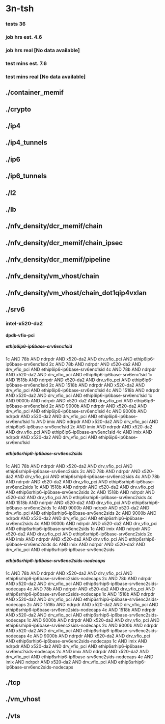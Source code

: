 # 3n-tsh
### tests 36
### job hrs est. 4.6
### job hrs real [No data available]
### test mins est. 7.6
### test mins real [No data available]
## ./container_memif
## ./crypto
## ./ip4
## ./ip4_tunnels
## ./ip6
## ./ip6_tunnels
## ./l2
## ./lb
## ./nfv_density/dcr_memif/chain
## ./nfv_density/dcr_memif/chain_ipsec
## ./nfv_density/dcr_memif/pipeline
## ./nfv_density/vm_vhost/chain
## ./nfv_density/vm_vhost/chain_dot1qip4vxlan
## ./srv6
### intel-x520-da2
#### dpdk-vfio-pci
##### ethip6ip6-ip6base-srv6enc1sid
1c AND 78b AND ndrpdr AND x520-da2 AND drv_vfio_pci AND ethip6ip6-ip6base-srv6enc1sid
2c AND 78b AND ndrpdr AND x520-da2 AND drv_vfio_pci AND ethip6ip6-ip6base-srv6enc1sid
4c AND 78b AND ndrpdr AND x520-da2 AND drv_vfio_pci AND ethip6ip6-ip6base-srv6enc1sid
1c AND 1518b AND ndrpdr AND x520-da2 AND drv_vfio_pci AND ethip6ip6-ip6base-srv6enc1sid
2c AND 1518b AND ndrpdr AND x520-da2 AND drv_vfio_pci AND ethip6ip6-ip6base-srv6enc1sid
4c AND 1518b AND ndrpdr AND x520-da2 AND drv_vfio_pci AND ethip6ip6-ip6base-srv6enc1sid
1c AND 9000b AND ndrpdr AND x520-da2 AND drv_vfio_pci AND ethip6ip6-ip6base-srv6enc1sid
2c AND 9000b AND ndrpdr AND x520-da2 AND drv_vfio_pci AND ethip6ip6-ip6base-srv6enc1sid
4c AND 9000b AND ndrpdr AND x520-da2 AND drv_vfio_pci AND ethip6ip6-ip6base-srv6enc1sid
1c AND imix AND ndrpdr AND x520-da2 AND drv_vfio_pci AND ethip6ip6-ip6base-srv6enc1sid
2c AND imix AND ndrpdr AND x520-da2 AND drv_vfio_pci AND ethip6ip6-ip6base-srv6enc1sid
4c AND imix AND ndrpdr AND x520-da2 AND drv_vfio_pci AND ethip6ip6-ip6base-srv6enc1sid
##### ethip6srhip6-ip6base-srv6enc2sids
1c AND 78b AND ndrpdr AND x520-da2 AND drv_vfio_pci AND ethip6srhip6-ip6base-srv6enc2sids
2c AND 78b AND ndrpdr AND x520-da2 AND drv_vfio_pci AND ethip6srhip6-ip6base-srv6enc2sids
4c AND 78b AND ndrpdr AND x520-da2 AND drv_vfio_pci AND ethip6srhip6-ip6base-srv6enc2sids
1c AND 1518b AND ndrpdr AND x520-da2 AND drv_vfio_pci AND ethip6srhip6-ip6base-srv6enc2sids
2c AND 1518b AND ndrpdr AND x520-da2 AND drv_vfio_pci AND ethip6srhip6-ip6base-srv6enc2sids
4c AND 1518b AND ndrpdr AND x520-da2 AND drv_vfio_pci AND ethip6srhip6-ip6base-srv6enc2sids
1c AND 9000b AND ndrpdr AND x520-da2 AND drv_vfio_pci AND ethip6srhip6-ip6base-srv6enc2sids
2c AND 9000b AND ndrpdr AND x520-da2 AND drv_vfio_pci AND ethip6srhip6-ip6base-srv6enc2sids
4c AND 9000b AND ndrpdr AND x520-da2 AND drv_vfio_pci AND ethip6srhip6-ip6base-srv6enc2sids
1c AND imix AND ndrpdr AND x520-da2 AND drv_vfio_pci AND ethip6srhip6-ip6base-srv6enc2sids
2c AND imix AND ndrpdr AND x520-da2 AND drv_vfio_pci AND ethip6srhip6-ip6base-srv6enc2sids
4c AND imix AND ndrpdr AND x520-da2 AND drv_vfio_pci AND ethip6srhip6-ip6base-srv6enc2sids
##### ethip6srhip6-ip6base-srv6enc2sids-nodecaps
1c AND 78b AND ndrpdr AND x520-da2 AND drv_vfio_pci AND ethip6srhip6-ip6base-srv6enc2sids-nodecaps
2c AND 78b AND ndrpdr AND x520-da2 AND drv_vfio_pci AND ethip6srhip6-ip6base-srv6enc2sids-nodecaps
4c AND 78b AND ndrpdr AND x520-da2 AND drv_vfio_pci AND ethip6srhip6-ip6base-srv6enc2sids-nodecaps
1c AND 1518b AND ndrpdr AND x520-da2 AND drv_vfio_pci AND ethip6srhip6-ip6base-srv6enc2sids-nodecaps
2c AND 1518b AND ndrpdr AND x520-da2 AND drv_vfio_pci AND ethip6srhip6-ip6base-srv6enc2sids-nodecaps
4c AND 1518b AND ndrpdr AND x520-da2 AND drv_vfio_pci AND ethip6srhip6-ip6base-srv6enc2sids-nodecaps
1c AND 9000b AND ndrpdr AND x520-da2 AND drv_vfio_pci AND ethip6srhip6-ip6base-srv6enc2sids-nodecaps
2c AND 9000b AND ndrpdr AND x520-da2 AND drv_vfio_pci AND ethip6srhip6-ip6base-srv6enc2sids-nodecaps
4c AND 9000b AND ndrpdr AND x520-da2 AND drv_vfio_pci AND ethip6srhip6-ip6base-srv6enc2sids-nodecaps
1c AND imix AND ndrpdr AND x520-da2 AND drv_vfio_pci AND ethip6srhip6-ip6base-srv6enc2sids-nodecaps
2c AND imix AND ndrpdr AND x520-da2 AND drv_vfio_pci AND ethip6srhip6-ip6base-srv6enc2sids-nodecaps
4c AND imix AND ndrpdr AND x520-da2 AND drv_vfio_pci AND ethip6srhip6-ip6base-srv6enc2sids-nodecaps
## ./tcp
## ./vm_vhost
## ./vts
